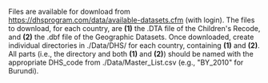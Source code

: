 Files are available for download from https://dhsprogram.com/data/available-datasets.cfm (with login). The files to download, for each country, are **(1)** the .DTA file of the Children's Recode, and **(2)** the .dbf file of the Geographic Datasets. Once downloaded, create individual directories in ./Data/DHS/ for each country, containing **(1)** and **(2)**. All parts (i.e., the directory and both **(1)** and **(2)**) should be named with the appropriate DHS_code from ./Data/Master_List.csv (e.g., "BY_2010" for Burundi).
